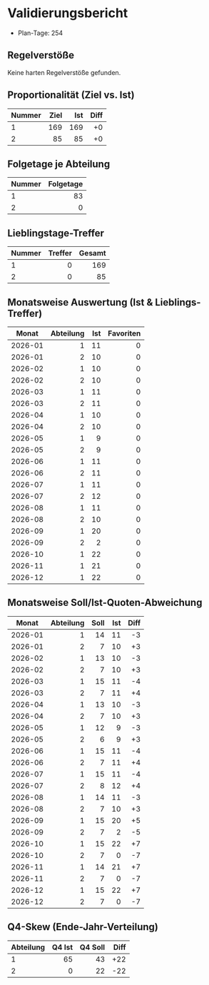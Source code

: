 # Validierungsbericht

- Plan-Tage: 254

## Regelverstöße
Keine harten Regelverstöße gefunden.

## Proportionalität (Ziel vs. Ist)
Nummer | Ziel | Ist | Diff
---|---:|---:|---:
1 | 169 | 169 | +0
2 | 85 | 85 | +0

## Folgetage je Abteilung
Nummer | Folgetage
---|---:
1 | 83
2 | 0

## Lieblingstage-Treffer
Nummer | Treffer | Gesamt
---|---:|---:
1 | 0 | 169
2 | 0 | 85

## Monatsweise Auswertung (Ist & Lieblings-Treffer)
Monat | Abteilung | Ist | Favoriten
---|---:|---:|---:
2026-01 | 1 | 11 | 0
2026-01 | 2 | 10 | 0
2026-02 | 1 | 10 | 0
2026-02 | 2 | 10 | 0
2026-03 | 1 | 11 | 0
2026-03 | 2 | 11 | 0
2026-04 | 1 | 10 | 0
2026-04 | 2 | 10 | 0
2026-05 | 1 | 9 | 0
2026-05 | 2 | 9 | 0
2026-06 | 1 | 11 | 0
2026-06 | 2 | 11 | 0
2026-07 | 1 | 11 | 0
2026-07 | 2 | 12 | 0
2026-08 | 1 | 11 | 0
2026-08 | 2 | 10 | 0
2026-09 | 1 | 20 | 0
2026-09 | 2 | 2 | 0
2026-10 | 1 | 22 | 0
2026-11 | 1 | 21 | 0
2026-12 | 1 | 22 | 0

## Monatsweise Soll/Ist-Quoten-Abweichung
Monat | Abteilung | Soll | Ist | Diff
---|---:|---:|---:|---:
2026-01 | 1 | 14 | 11 | -3
2026-01 | 2 | 7 | 10 | +3
2026-02 | 1 | 13 | 10 | -3
2026-02 | 2 | 7 | 10 | +3
2026-03 | 1 | 15 | 11 | -4
2026-03 | 2 | 7 | 11 | +4
2026-04 | 1 | 13 | 10 | -3
2026-04 | 2 | 7 | 10 | +3
2026-05 | 1 | 12 | 9 | -3
2026-05 | 2 | 6 | 9 | +3
2026-06 | 1 | 15 | 11 | -4
2026-06 | 2 | 7 | 11 | +4
2026-07 | 1 | 15 | 11 | -4
2026-07 | 2 | 8 | 12 | +4
2026-08 | 1 | 14 | 11 | -3
2026-08 | 2 | 7 | 10 | +3
2026-09 | 1 | 15 | 20 | +5
2026-09 | 2 | 7 | 2 | -5
2026-10 | 1 | 15 | 22 | +7
2026-10 | 2 | 7 | 0 | -7
2026-11 | 1 | 14 | 21 | +7
2026-11 | 2 | 7 | 0 | -7
2026-12 | 1 | 15 | 22 | +7
2026-12 | 2 | 7 | 0 | -7

## Q4-Skew (Ende-Jahr-Verteilung)
Abteilung | Q4 Ist | Q4 Soll | Diff
---|---:|---:|---:
1 | 65 | 43 | +22
2 | 0 | 22 | -22